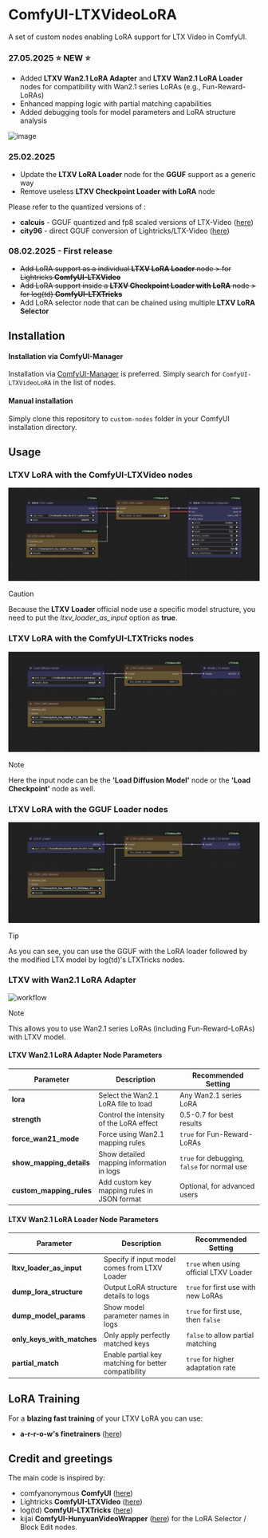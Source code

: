 # ComfyUI-LTXVideoLoRA
A set of custom nodes enabling LoRA support for LTX Video in ComfyUI.

### 27.05.2025 ⭐ NEW ⭐

- Added **LTXV Wan2.1 LoRA Adapter** and **LTXV Wan2.1 LoRA Loader** nodes for compatibility with Wan2.1 series LoRAs (e.g., Fun-Reward-LoRAs)
- Enhanced mapping logic with partial matching capabilities
- Added debugging tools for model parameters and LoRA structure analysis

![image](https://github.com/user-attachments/assets/90d7b9f5-9b75-4f8a-bd84-70561cef6d08)


### 25.02.2025

- Update the **LTXV LoRA Loader** node for the **GGUF** support as a generic way
- Remove useless **LTXV Checkpoint Loader with LoRA** node

Please refer to the quantized versions of :
- **calcuis** - GGUF quantized and fp8 scaled versions of LTX-Video ([here](https://huggingface.co/calcuis/ltxv-gguf))
- **city96** - direct GGUF conversion of Lightricks/LTX-Video ([here](https://huggingface.co/city96/LTX-Video-gguf))

### 08.02.2025 - First release

- ~~Add LoRA support as a individual  **LTXV LoRA Loader** node > for Lightricks **ComfyUI-LTXVideo**~~
- ~~Add LoRA support inside a **LTXV Checkpoint Loader with LoRA** node > for log(td) **ComfyUI-LTXTricks**~~
- Add LoRA selector node that can be chained using multiple **LTXV LoRA Selector**

## Installation

#### Installation via ComfyUI-Manager

Installation via [ComfyUI-Manager](https://github.com/ltdrdata/ComfyUI-Manager) is preferred. Simply search for `ComfyUI-LTXVideoLoRA` in the list of nodes.

#### Manual installation

Simply clone this repository to `custom-nodes` folder in your ComfyUI installation directory.

## Usage

### LTXV LoRA with the ComfyUI-LTXVideo nodes

![workflow](assets/LTXV-LoRA-Usage-1.png)
> [!CAUTION]
> Because the **LTXV Loader** official node use a specific model structure, you need to put the *ltxv_loader_as_input* option as **true**.

### LTXV LoRA with the ComfyUI-LTXTricks nodes

![workflow](assets/LTXV-LoRA-Usage-2.png)
> [!NOTE]
> Here the input node can be  the **'Load Diffusion Model'** node or the **'Load Checkpoint'** node  as well.

### LTXV LoRA with the GGUF Loader nodes

![workflow](assets/LTXV-LoRA-Usage-3.png)
> [!TIP]
> As you can see, you can use the GGUF with the LoRA loader followed by the modified LTX model by log(td)'s LTXTricks nodes.

### LTXV with Wan2.1 LoRA Adapter

![workflow](assets/LTXV-Wan21-LoRA-Usage.png)
> [!NOTE]
> This allows you to use Wan2.1 series LoRAs (including Fun-Reward-LoRAs) with LTXV model.

#### LTXV Wan2.1 LoRA Adapter Node Parameters

| Parameter | Description | Recommended Setting |
|-----------|-------------|--------------------|
| **lora** | Select the Wan2.1 LoRA file to load | Any Wan2.1 series LoRA |
| **strength** | Control the intensity of the LoRA effect | 0.5-0.7 for best results |
| **force_wan21_mode** | Force using Wan2.1 mapping rules | `true` for Fun-Reward-LoRAs |
| **show_mapping_details** | Show detailed mapping information in logs | `true` for debugging, `false` for normal use |
| **custom_mapping_rules** | Add custom key mapping rules in JSON format | Optional, for advanced users |

#### LTXV Wan2.1 LoRA Loader Node Parameters

| Parameter | Description | Recommended Setting |
|-----------|-------------|--------------------|
| **ltxv_loader_as_input** | Specify if input model comes from LTXV Loader | `true` when using official LTXV Loader |
| **dump_lora_structure** | Output LoRA structure details to logs | `true` for first use with new LoRAs |
| **dump_model_params** | Show model parameter names in logs | `true` for first use, then `false` |
| **only_keys_with_matches** | Only apply perfectly matched keys | `false` to allow partial matching |
| **partial_match** | Enable partial key matching for better compatibility | `true` for higher adaptation rate |

## LoRA Training

For a **blazing fast training** of your LTXV LoRA you can use:
- **a-r-r-o-w's finetrainers** ([here](https://github.com/a-r-r-o-w/finetrainers))

## Credit and greetings

The main code is inspired by:
- comfyanonymous **ComfyUI** ([here](https://github.com/comfyanonymous/ComfyUI))
- Lightricks **ComfyUI-LTXVideo** ([here](https://github.com/Lightricks/ComfyUI-LTXVideo)) 
- log(td) **ComfyUI-LTXTricks** ([here](https://github.com/logtd/ComfyUI-LTXTricks))
- kijai **ComfyUI-HunyuanVideoWrapper** ([here](https://github.com/kijai/ComfyUI-HunyuanVideoWrapper)) for the LoRA Selector / Block Edit nodes.
